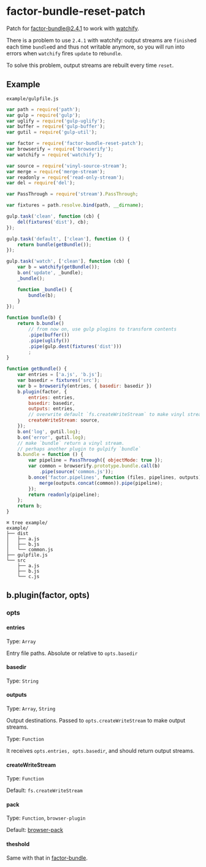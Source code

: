 # factor-bundle-reset-patch
Patch for [factor-bundle@2.4.1](https://www.npmjs.com/package/factor-bundle) to work with [watchify](https://www.npmjs.com/package/watchify).

There is a problem to use `2.4.1` with watchify: output streams are `finish`ed each time `bundle`ed and thus not writable anymore, so you will run into errors when `watchify` fires `update` to re`bundle`.

To solve this problem, output streams are rebuilt every time `reset`.

## Example

`example/gulpfile.js`

```javascript
var path = require('path');
var gulp = require('gulp');
var uglify = require('gulp-uglify');
var buffer = require('gulp-buffer');
var gutil = require('gulp-util');

var factor = require('factor-bundle-reset-patch');
var browserify = require('browserify');
var watchify = require('watchify');

var source = require('vinyl-source-stream');
var merge = require('merge-stream');
var readonly = require('read-only-stream');
var del = require('del');

var PassThrough = require('stream').PassThrough;

var fixtures = path.resolve.bind(path, __dirname);

gulp.task('clean', function (cb) {
    del(fixtures('dist'), cb);
});

gulp.task('default', ['clean'], function () {
    return bundle(getBundle());
});

gulp.task('watch', ['clean'], function (cb) {
    var b = watchify(getBundle());
    b.on('update', _bundle);
    _bundle();

    function _bundle() {
        bundle(b);
    }
});

function bundle(b) {
    return b.bundle()
        // from now on, use gulp plugins to transform contents
        .pipe(buffer())
        .pipe(uglify())
        .pipe(gulp.dest(fixtures('dist')))
        ;
}

function getBundle() {
    var entries = ['a.js', 'b.js'];
    var basedir = fixtures('src');
    var b = browserify(entries, { basedir: basedir })
    b.plugin(factor, {
        entries: entries,
        basedir: basedir,
        outputs: entries,
        // overwrite default `fs.createWriteStream` to make vinyl streams
        createWriteStream: source,
    });
    b.on('log', gutil.log);
    b.on('error', gutil.log);
    // make `bundle` return a vinyl stream.
    // perhaps another plugin to gulpify `bundle`
    b.bundle = function () {
        var pipeline = PassThrough({ objectMode: true });
        var common = browserify.prototype.bundle.call(b)
            .pipe(source('common.js'));
        b.once('factor.pipelines', function (files, pipelines, outputs) {
            merge(outputs.concat(common)).pipe(pipeline);
        });
        return readonly(pipeline);
    };
    return b;
}
```

```
⌘ tree example/
example/
├── dist
│   ├── a.js
│   ├── b.js
│   └── common.js
├── gulpfile.js
└── src
    ├── a.js
    ├── b.js
    └── c.js
```

## b.plugin(factor, opts)

### opts

#### entries

Type: `Array`

Entry file paths. Absolute or relative to `opts.basedir`

#### basedir

Type: `String`

#### outputs

Type: `Array`, `String`

Output destinations. Passed to `opts.createWriteStream` to make output streams.

Type: `Function`

It receives `opts.entries, opts.basedir`, and should return output streams.

#### createWriteStream

Type: `Function`

Default: `fs.createWriteStream`

#### pack

Type: `Function`, `browser-plugin`

Default: [browser-pack](https://npmjs.org/package/browser-pack)


#### theshold

Same with that in [factor-bundle](https://github.com/substack/factor-bundle#var-fr--factorfiles-opts).
